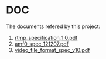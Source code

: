 # DOC

The documents refered by this project:

1. [rtmp_specification_1.0.pdf](https://github.com/ossrs/srs/blob/2.0release/trunk/doc/rtmp_specification_1.0.pdf)
1. [amf0_spec_121207.pdf](https://github.com/ossrs/srs/blob/2.0release/trunk/doc/amf0_spec_121207.pdf)
1. [video_file_format_spec_v10.pdf](https://github.com/ossrs/srs/blob/2.0release/trunk/doc/video_file_format_spec_v10_1.pdf)
